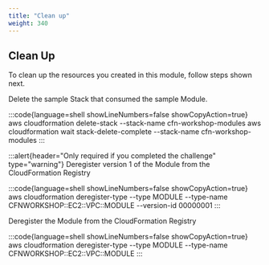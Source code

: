 ```yaml
---
title: "Clean up"
weight: 340
---
```


## Clean Up

To clean up the resources you created in this module, follow steps shown next.

Delete the sample Stack that consumed the sample Module.

:::code{language=shell showLineNumbers=false showCopyAction=true}
aws cloudformation delete-stack --stack-name cfn-workshop-modules
aws cloudformation wait stack-delete-complete --stack-name cfn-workshop-modules
:::

:::alert{header="Only required if you completed the challenge" type="warning"}
Deregister version 1 of the Module from the CloudFormation Registry

:::code{language=shell showLineNumbers=false showCopyAction=true}
aws cloudformation deregister-type --type MODULE --type-name CFNWORKSHOP::EC2::VPC::MODULE --version-id 00000001
:::

Deregister the Module from the CloudFormation Registry

:::code{language=shell showLineNumbers=false showCopyAction=true}
aws cloudformation deregister-type --type MODULE --type-name CFNWORKSHOP::EC2::VPC::MODULE
:::
